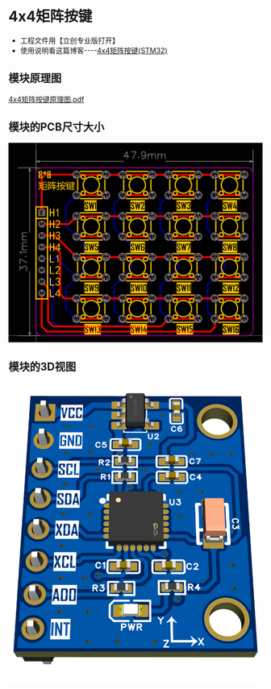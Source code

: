 # 4x4矩阵按键

- 工程文件用【立创专业版打开】
- 使用说明看这篇博客----[4x4矩阵按键(STM32)](https://blog.csdn.net/2301_76726104/article/details/139574180?ops_request_misc=%257B%2522request%255Fid%2522%253A%2522f7500763d426c9d76690805d7d8e90ee%2522%252C%2522scm%2522%253A%252220140713.130102334..%2522%257D&request_id=f7500763d426c9d76690805d7d8e90ee&biz_id=0&utm_medium=distribute.pc_search_result.none-task-blog-2~all~top_positive~default-1-139574180-null-null.142^v102^pc_search_result_base2&utm_term=%E7%9F%A9%E9%98%B5%E6%8C%89%E9%94%AE&spm=1018.2226.3001.4187)

## 模块原理图

[4x4矩阵按键原理图.pdf](https://github.com/CSUST-IOTQRS/PCB-Design/blob/main/4x4%E7%9F%A9%E9%98%B5%E6%8C%89%E9%94%AE/4x4%E7%9F%A9%E9%98%B5%E6%8C%89%E9%94%AE%E5%8E%9F%E7%90%86%E5%9B%BE.pdf)

## 模块的PCB尺寸大小

![4x4矩阵按键PCB-尺寸图.png](https://github.com/CSUST-IOTQRS/PCB-Design/blob/main/4x4%E7%9F%A9%E9%98%B5%E6%8C%89%E9%94%AE/4x4%E7%9F%A9%E9%98%B5%E6%8C%89%E9%94%AEPCB-%E5%B0%BA%E5%AF%B8%E5%9B%BE.png)

## 模块的3D视图

![4x4矩阵按键PCB-3D视图.png](https://github.com/CSUST-IOTQRS/PCB-Design/blob/main/MPU6050%E6%A8%A1%E5%9D%97/MPU6050PCB-3D%E8%A7%86%E5%9B%BE.png)

